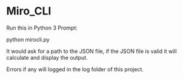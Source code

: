 # Miro_CLI
Run this in Python 3 Prompt: 

python mirocli.py 

It would ask for a path to the JSON file, if the JSON file is valid it will calculate and display the output.

Errors if any will logged in the log folder of this project.
